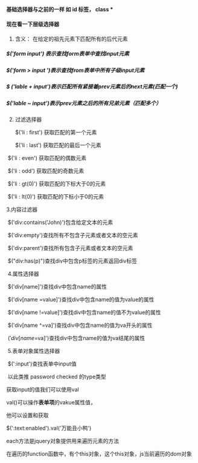 

#### 基础选择器与之前的一样 如 id 标签， class *

#### 现在看一下层级选择器

1. 含义： 在给定的祖先元素下匹配所有的后代元素

#####        $('form input') 表示查找form表单中查找input元素

#####        $('form > input ')表示查找from表单中所有子级input元素

#####        $ ('lable + input')表示匹配所有紧接着prev元素后的next元素(匹配一个)

#####        $('lable ~ input')表示prev元素之后的所有兄弟元素（匹配多个）

2. 过滤选择器

   $('li : first') 获取匹配的第一个元素

   $('li : last') 获取匹配的最后一个元素

​        $('li : even') 获取匹配的偶数元素

​        $('li : odd') 获取匹配的奇数元素

​        $('li : gt(0)') 获取匹配的下标大于0的元素

​         $('li : lt(0)') 获取匹配的下标小于0的元素

   3.内容过滤器

​         $('div:contains('John)')包含给定文本的元素

​         $('div:empty')查找所有不包含子元素或者文本的空元素

​         $('div:parent')查找所有包含子元素或者文本的空元素

​         $("div:has(p)")查找div中包含p标签的元素返回div标签

​    4.属性选择器

​           $('div[name]')查找div中包含name的属性

​            $('div[name =value]')查找div中包含name的值为value的属性            

​            $('div[name !=value]')查找div中包含name的值不为value的属性    

​            $('div[name ^=va]')查找div中包含name的值为va开头的属性    

​            $('div[name$=va]')查找div中包含name的值为va结尾的属性    

​      5.表单对象属性选择器

​           $(':input')查找表单中input值

​          以此类推 password checked 的type类型

获取input的值我们可以使用val 

val()可以操作**表单项**的vakue属性值，

他可以设置和获取

$(':text:enabled').val('万能丑小鸭') 

each方法是jquery对象提供用来遍历元素的方法

在遍历的function函数中，有个this对象，这个this对象，js当前遍历的dom对象

